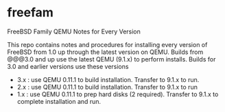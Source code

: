 # freefam
FreeBSD Family QEMU Notes for Every Version

This repo contains notes and procedures for installing every version of FreeBSD from 1.0 up through the latest version on QEMU.
Builds from @@@3.0 and up use the latest QEMU (9.1.x) to perform installs.
Builds for 3.0 and earlier versions use these versions
* 3.x : use QEMU 0.11.1 to build installation.  Transfer to 9.1.x to run.
* 2.x : use QEMU 0.11.1 to build installation.  Transfer to 9.1.x to run
* 1.x : use QEMU 0.11.1 to prep hard disks (2 required).  Transfer to 9.1.x to complete installation and run.

